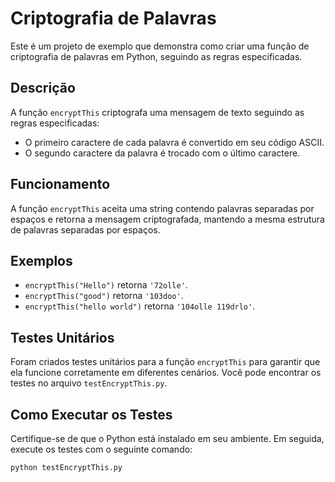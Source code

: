 # Criptografia de Palavras

Este é um projeto de exemplo que demonstra como criar uma função de criptografia de palavras em Python, seguindo as regras especificadas.

## Descrição

A função `encryptThis` criptografa uma mensagem de texto seguindo as regras especificadas:
- O primeiro caractere de cada palavra é convertido em seu código ASCII.
- O segundo caractere da palavra é trocado com o último caractere.

## Funcionamento

A função `encryptThis` aceita uma string contendo palavras separadas por espaços e retorna a mensagem criptografada, mantendo a mesma estrutura de palavras separadas por espaços.

## Exemplos

- `encryptThis("Hello")` retorna `'72olle'`.
- `encryptThis("good")` retorna `'103doo'`.
- `encryptThis("hello world")` retorna `'104olle 119drlo'`.

## Testes Unitários

Foram criados testes unitários para a função `encryptThis` para garantir que ela funcione corretamente em diferentes cenários. Você pode encontrar os testes no arquivo `testEncryptThis.py`.

## Como Executar os Testes

Certifique-se de que o Python está instalado em seu ambiente. Em seguida, execute os testes com o seguinte comando:

```bash
python testEncryptThis.py

